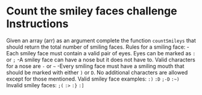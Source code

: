 # Count the smiley faces challenge Instructions
Given an array (arr) as an argument complete the function `countSmileys` that should return the total number of smiling faces.
Rules for a smiling face:
-Each smiley face must contain a valid pair of eyes. Eyes can be marked as `:` or `;`
-A smiley face can have a nose but it does not have to. Valid characters for a nose are `-` or `~`
-Every smiling face must have a smiling mouth that should be marked with either `)` or `D`.
No additional characters are allowed except for those mentioned.
Valid smiley face examples:
`:)` `:D` `;-D` `:~)`
Invalid smiley faces:
`;(` `:>` `:}` `:]`
